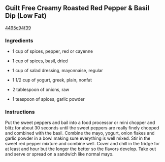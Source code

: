 ## Guilt Free Creamy Roasted Red Pepper & Basil Dip (Low Fat)

[4495c94f39](http://www.food.com/recipe/guilt-free-creamy-roasted-red-pepper-basil-dip-low-fat-303225)

### Ingredients

 - 1 cup of spices, pepper, red or cayenne

 - 1 cup of spices, basil, dried

 - 1 cup of salad dressing, mayonnaise, regular

 - 1 1/2 cup of yogurt, greek, plain, nonfat

 - 2 tablespoon of onions, raw

 - 1 teaspoon of spices, garlic powder

### Instructions

Put the sweet peppers and bail into a food processor or mini chopper and blitz for about 30 seconds until the sweet peppers are really finely chopped and combined with the basil. Combine the mayo, yogurt, onion flakes and garlic powder in a bowl making sure everything is well mixed. Stir in the sweet red pepper mixture and combine well. Cover and chill in the fridge for at least and hour but the longer the better so the flavors develop. Take out and serve or spread on a sandwich like normal mayo.